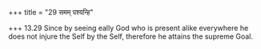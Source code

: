 +++
title = "29 समम् पश्यन्हि"

+++
13.29 Since by seeing eally God who is present alike everywhere he does
not injure the Self by the Self, therefore he attains the supreme Goal.
